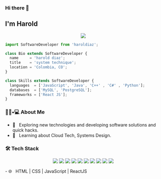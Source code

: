 ### Hi there 👋<h2> I'm Harold</h2>
<p align="center">
  <img src="https://github.com/thompsonemerson/thompsonemerson/raw/master/cover-thompson.png" />
</p>

```js
import SoftwareDeveloper from 'haroldiaz';

class Bio extends SoftwareDeveloper {
  name     = 'harold diaz';
  title    = 'system technique';
  location = 'Colombia, CO';
}

class Skills extends SoftwareDeveloper {
  languages  = ['JavaScript', 'Java', 'C++' , 'C#' , 'Python'];
  databases  = ['MySQL', 'PostgreSQL'];
  frameworks = ['React JS'];
}
```

<h3> 👨🏻•💻 About Me </h3>

- 🤔 &nbsp; Exploring new technologies and developing software solutions and quick hacks.
- 🌱 &nbsp; Learning about Cloud Tech, Systems Design.


<h3>🛠 Tech Stack</h3>

<p align = "center">
<img src="http://img.shields.io/badge/-Java-F89820?style=flat&logo=java&logoColor=white">
<img src="https://img.shields.io/badge/-C%20&%20C++-659ad2?style=flat&logo=c%2B%2B&logoColor=ffffff"> 

<img src="https://img.shields.io/badge/c++%20-%2300599C.svg?&style=for-the-badge&logo=c%2B%2B&logoColor=white">   
<img src="https://img.shields.io/badge/python%20-%2314354C.svg?&style=for-the-badge&logo=python&logoColor=white">   
<img src="https://img.shields.io/badge/javascript%20-%23323330.svg?&style=for-the-badge&logo=javascript&logoColor=%23F7DF1E">   

<img src="https://img.shields.io/badge/html5%20-%23E34F26.svg?&style=for-the-badge&logo=html5&logoColor=white">   
<img src="https://img.shields.io/badge/css3%20-%231572B6.svg?&style=for-the-badge&logo=css3&logoColor=white">   
<img src="https://img.shields.io/badge/react%20-%2320232a.svg?&style=for-the-badge&logo=react&logoColor=%2361DAFB">  

<img src="https://img.shields.io/badge/git%20-%23F05033.svg?&style=for-the-badge&logo=git&logoColor=white"/>   
<img src="http://img.shields.io/badge/-VS%20Code-000000?style=for-the-badge&logo=Visual-studio-code&logoColor=blue">

</p>
- 🌐 &nbsp; HTML | CSS | JavaScript | ReactJS

